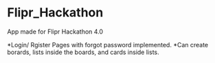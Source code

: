 # Flipr_Hackathon
App made for Flipr Hackathon 4.0

*Login/ Rgister Pages with forgot password implemented.
*Can create borards, lists inside the boards, and cards inside lists. 
